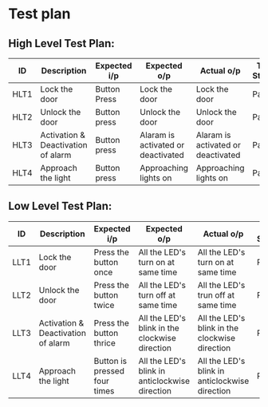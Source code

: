 # Test plan

## High Level Test Plan:

| ID | Description | Expected i/p | Expected o/p | Actual o/p | Test Status |
| ----- | ----- | ------- |  ------- | ----- | ----- |
|HLT1|Lock the door|Button Press|Lock the door|Lock the door|Pass|
|HLT2|Unlock the door|Button press|Unlock the door|Unlock the door|Pass|
|HLT3|Activation & Deactivation of alarm|Button press|Alaram is activated or deactivated|Alaram is activated or deactivated|Pass|
|HLT4|Approach the light|Button press|Approaching lights on|Approaching lights on|Pass|

## Low Level Test Plan:

| ID | Description | Expected i/p | Expected o/p | Actual o/p | Test Status |
| ----- | ----- | ------- |  ------- | ----- | ----- |
|LLT1|Lock the door|Press the button once|All the LED's turn on at same time|All the LED's turn on at same time|Pass|
|LLT2|Unlock the door|Press the button twice|All the LED's turn off at same time|All the LED's trun off at same time|Pass|
|LLT3|Activation & Deactivation of alarm|Press the button thrice|All the LED's blink in the clockwise direction|All the LED's blink in the clockwise direction|Pass|
|LLT4|Approach the light|Button is pressed four times|All the LED's blink in anticlockwise direction|All the LED's blink in anticlockwise direction|Pass|
